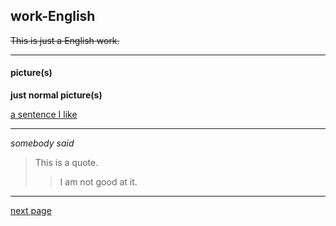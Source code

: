 ## work-English
~~This is just a English work.~~
****
#### picture(s)
**just normal picture(s)**

[a sentence I like](https://gimg2.baidu.com/image_search/src=http%3A%2F%2Fimg.asfzl.net%2Fuploads%2Fi_5_20036129D1200808416_26.jpg&refer=http%3A%2F%2Fimg.asfzl.net&app=2002&size=f9999,10000&q=a80&n=0&g=0n&fmt=jpeg?sec=1622303151&t=5c67bd02165fd261bc1113a263073e34)
****

*somebody said*
>This is a quote.
>>I am not good at it.
****
[next page](addition.md)
